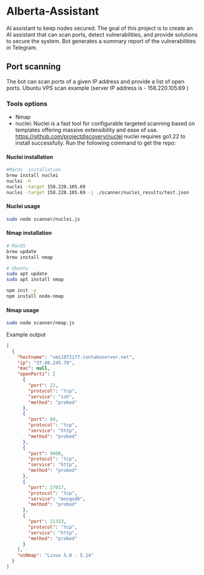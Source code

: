 # Alberta-Assistant

AI assistant to keep nodes secured. 
The goal of this project is to create an AI assistant that can scan ports, detect vulnerabilities, and provide solutions to secure the system.
Bot generates a summary report of the vulnerabilities in Telegram.

## Port scanning

The bot can scan ports of a given IP address and provide a list of open ports.
Ubuntu VPS scan example (server IP address is - 158.220.105.69 )

### Tools options

- Nmap
- nuclei: Nuclei is a fast tool for configurable targeted scanning based on templates offering massive extensibility and ease of use. https://github.com/projectdiscovery/nuclei
nuclei requires go1.22 to install successfully. Run the following command to get the repo:

#### Nuclei installation

```bash
#MacOs  installation
brew install nuclei
nuclei -h
nuclei -target 158.220.105.69
nuclei -target 158.220.105.69 -j ./scanner/nuclei_results/test.json
```

#### Nuclei usage

```bash
sudo node scanner/nuclei.js
```

#### Nmap installation

```bash
# MacOS
brew update
brew install nmap

# Ubuntu
sudo apt update
sudo apt install nmap

npm init -y
npm install node-nmap
```

#### Nmap usage

```bash
sudo node scanner/nmap.js
```

Example output

```json
[
  {
    "hostname": "vmi1972177.contaboserver.net",
    "ip": "37.60.245.70",
    "mac": null,
    "openPorts": [
      {
        "port": 22,
        "protocol": "tcp",
        "service": "ssh",
        "method": "probed"
      },
      {
        "port": 80,
        "protocol": "tcp",
        "service": "http",
        "method": "probed"
      },
      {
        "port": 9000,
        "protocol": "tcp",
        "service": "http",
        "method": "probed"
      },
      {
        "port": 27017,
        "protocol": "tcp",
        "service": "mongodb",
        "method": "probed"
      },
      {
        "port": 31333,
        "protocol": "tcp",
        "service": "http",
        "method": "probed"
      }
    ],
    "osNmap": "Linux 5.0 - 5.14"
  }
]
```
